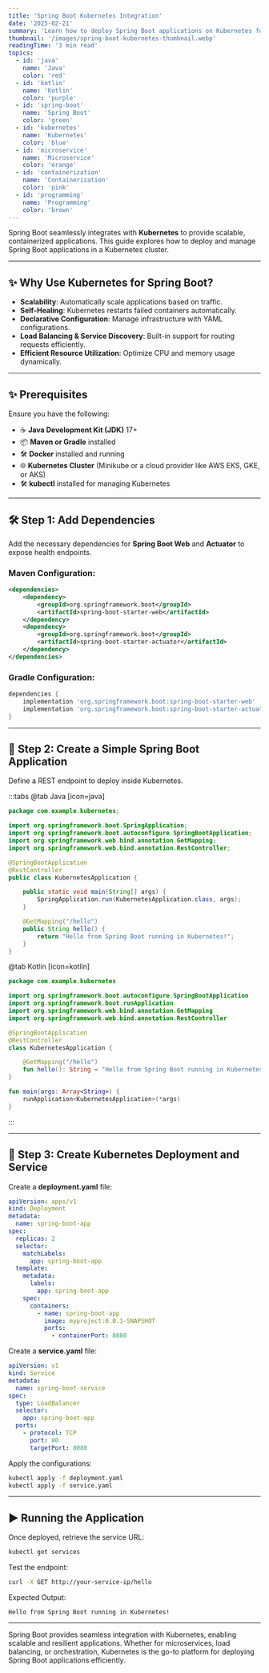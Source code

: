```yaml
---
title: 'Spring Boot Kubernetes Integration'
date: '2025-02-21'
summary: 'Learn how to deploy Spring Boot applications on Kubernetes for scalable, containerized microservices.'
thumbnail: '/images/spring-boot-kubernetes-thumbnail.webp'
readingTime: '3 min read'
topics:
  - id: 'java'
    name: 'Java'
    color: 'red'
  - id: 'kotlin'
    name: 'Kotlin'
    color: 'purple'
  - id: 'spring-boot'
    name: 'Spring Boot'
    color: 'green'
  - id: 'kubernetes'
    name: 'Kubernetes'
    color: 'blue'
  - id: 'microservice'
    name: 'Microservice'
    color: 'orange'
  - id: 'containerization'
    name: 'Containerization'
    color: 'pink'
  - id: 'programming'
    name: 'Programming'
    color: 'brown'
---
```


Spring Boot seamlessly integrates with **Kubernetes** to provide scalable, containerized applications. This guide explores how to deploy and manage Spring Boot applications in a Kubernetes cluster.

---

## ✨ Why Use Kubernetes for Spring Boot?

- **Scalability**: Automatically scale applications based on traffic.
- **Self-Healing**: Kubernetes restarts failed containers automatically.
- **Declarative Configuration**: Manage infrastructure with YAML configurations.
- **Load Balancing & Service Discovery**: Built-in support for routing requests efficiently.
- **Efficient Resource Utilization**: Optimize CPU and memory usage dynamically.

---

## ✨ Prerequisites

Ensure you have the following:

- ☕ **Java Development Kit (JDK)** 17+
- 📦 **Maven or Gradle** installed
- 🛠 **Docker** installed and running
- 🌐 **Kubernetes Cluster** (Minikube or a cloud provider like AWS EKS, GKE, or AKS)
- 🛠 **kubectl** installed for managing Kubernetes

---

## 🛠 Step 1: Add Dependencies

Add the necessary dependencies for **Spring Boot Web** and **Actuator** to expose health endpoints.

### Maven Configuration:

```xml
<dependencies>
    <dependency>
        <groupId>org.springframework.boot</groupId>
        <artifactId>spring-boot-starter-web</artifactId>
    </dependency>
    <dependency>
        <groupId>org.springframework.boot</groupId>
        <artifactId>spring-boot-starter-actuator</artifactId>
    </dependency>
</dependencies>
```

### Gradle Configuration:

```groovy
dependencies {
    implementation 'org.springframework.boot:spring-boot-starter-web'
    implementation 'org.springframework.boot:spring-boot-starter-actuator'
}
```

---

## 📖 Step 2: Create a Simple Spring Boot Application

Define a REST endpoint to deploy inside Kubernetes.

:::tabs
@tab Java [icon=java]

```java
package com.example.kubernetes;

import org.springframework.boot.SpringApplication;
import org.springframework.boot.autoconfigure.SpringBootApplication;
import org.springframework.web.bind.annotation.GetMapping;
import org.springframework.web.bind.annotation.RestController;

@SpringBootApplication
@RestController
public class KubernetesApplication {

    public static void main(String[] args) {
        SpringApplication.run(KubernetesApplication.class, args);
    }

    @GetMapping("/hello")
    public String hello() {
        return "Hello from Spring Boot running in Kubernetes!";
    }
}
```

@tab Kotlin [icon=kotlin]

```kotlin
package com.example.kubernetes

import org.springframework.boot.autoconfigure.SpringBootApplication
import org.springframework.boot.runApplication
import org.springframework.web.bind.annotation.GetMapping
import org.springframework.web.bind.annotation.RestController

@SpringBootApplication
@RestController
class KubernetesApplication {

    @GetMapping("/hello")
    fun hello(): String = "Hello from Spring Boot running in Kubernetes!"
}

fun main(args: Array<String>) {
    runApplication<KubernetesApplication>(*args)
}
```

:::

---

## 💪 Step 3: Create Kubernetes Deployment and Service

Create a **deployment.yaml** file:

```yaml
apiVersion: apps/v1
kind: Deployment
metadata:
  name: spring-boot-app
spec:
  replicas: 2
  selector:
    matchLabels:
      app: spring-boot-app
  template:
    metadata:
      labels:
        app: spring-boot-app
    spec:
      containers:
        - name: spring-boot-app
          image: myproject:0.0.1-SNAPSHOT
          ports:
            - containerPort: 8080
```

Create a **service.yaml** file:

```yaml
apiVersion: v1
kind: Service
metadata:
  name: spring-boot-service
spec:
  type: LoadBalancer
  selector:
    app: spring-boot-app
  ports:
    - protocol: TCP
      port: 80
      targetPort: 8080
```

Apply the configurations:

```bash
kubectl apply -f deployment.yaml
kubectl apply -f service.yaml
```

---

## ▶️ Running the Application

Once deployed, retrieve the service URL:

```bash
kubectl get services
```

Test the endpoint:

```bash
curl -X GET http://your-service-ip/hello
```

Expected Output:

```plaintext
Hello from Spring Boot running in Kubernetes!
```

---

Spring Boot provides seamless integration with Kubernetes, enabling scalable and resilient applications. Whether for microservices, load balancing, or orchestration, Kubernetes is the go-to platform for deploying Spring Boot applications efficiently.
